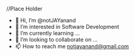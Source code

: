 //Place Holder
- 👋 Hi, I’m @notJAYanand
- 👀 I’m interested in Software Development
- 🌱 I’m currently learning ...
- 💞️ I’m looking to collaborate on ...
- 📫 How to reach me notjayanand@gmail.com

<!---
notJAYanand/notJAYanand is a ✨ special ✨ repository because its `README.md` (this file) appears on your GitHub profile.
You can click the Preview link to take a look at your changes.
--->
